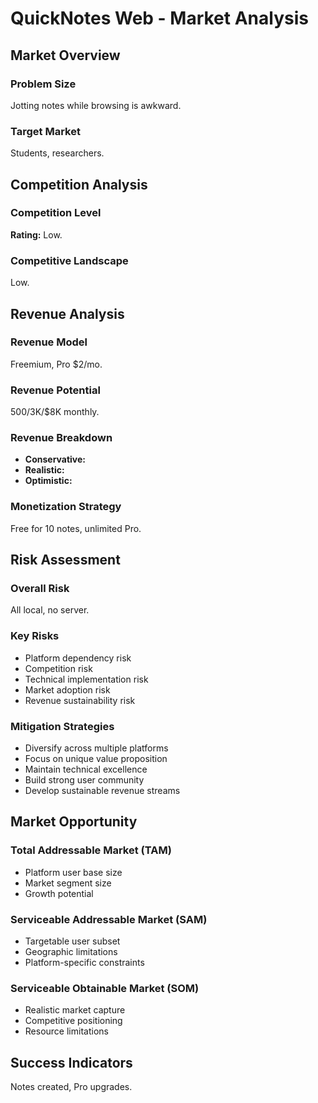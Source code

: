 # QuickNotes Web - Market Analysis

## Market Overview

### Problem Size
Jotting notes while browsing is awkward.

### Target Market
Students, researchers.

## Competition Analysis

### Competition Level
**Rating:** Low.

### Competitive Landscape
Low.

## Revenue Analysis

### Revenue Model
Freemium, Pro $2/mo.

### Revenue Potential
$500/$3K/$8K monthly.

### Revenue Breakdown
- **Conservative:** 
- **Realistic:** 
- **Optimistic:** 

### Monetization Strategy
Free for 10 notes, unlimited Pro.

## Risk Assessment

### Overall Risk
All local, no server.

### Key Risks
- Platform dependency risk
- Competition risk
- Technical implementation risk
- Market adoption risk
- Revenue sustainability risk

### Mitigation Strategies
- Diversify across multiple platforms
- Focus on unique value proposition
- Maintain technical excellence
- Build strong user community
- Develop sustainable revenue streams

## Market Opportunity

### Total Addressable Market (TAM)
- Platform user base size
- Market segment size
- Growth potential

### Serviceable Addressable Market (SAM)
- Targetable user subset
- Geographic limitations
- Platform-specific constraints

### Serviceable Obtainable Market (SOM)
- Realistic market capture
- Competitive positioning
- Resource limitations

## Success Indicators
Notes created, Pro upgrades.
